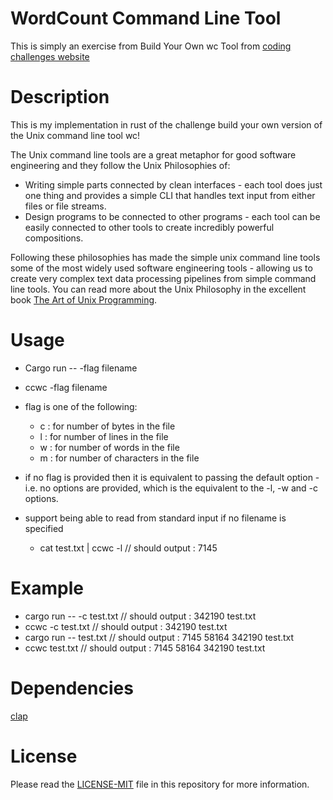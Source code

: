 # WordCount Command Line Tool

This is simply an exercise from Build Your Own wc Tool from
[coding challenges website](https://codingchallenges.fyi/challenges/challenge-wc/)

# Description

This is my implementation in rust of the challenge build your own version of the Unix command line tool wc!

The Unix command line tools are a great metaphor for good software engineering and they follow the Unix Philosophies of:

   - Writing simple parts connected by clean interfaces - each tool does just one thing and provides a simple CLI
   that handles text input from either files or file streams.
   - Design programs to be connected to other programs - each tool can be easily connected to other tools to create
   incredibly powerful compositions.

Following these philosophies has made the simple unix command line tools some of the most widely used software
engineering tools - allowing us to create very complex text data processing pipelines from simple command line tools.
You can read more about the Unix Philosophy in the excellent book
[The Art of Unix Programming](http://www.catb.org/~esr/writings/taoup/html/).

# Usage
 - Cargo run -- -flag filename
 - ccwc -flag filename
 - flag is one of the following:

    - c : for number of bytes in the file
    - l : for number of lines in the file
    - w : for number of words in the file
    - m : for number of characters in the file

 - if no flag is provided then it is equivalent to passing the default option - i.e. no options
   are provided, which is the equivalent to the -l, -w and -c options.

 - support being able to read from standard input if no filename is specified

    - cat test.txt | ccwc -l   //   should output : 7145

# Example
 - cargo run -- -c test.txt   // should output : 342190 test.txt
 - ccwc -c test.txt           // should output : 342190 test.txt
 - cargo run -- test.txt     //  should output : 7145   58164  342190 test.txt
 - ccwc test.txt            //   should output : 7145   58164  342190 test.txt

# Dependencies
 [clap](https://github.com/sharkdp/clap-rs)

# License
Please read the [LICENSE-MIT](https://github.com/ErgeibiMed/ccwordcount/blob/main/LICENSE.txt) file in this repository for more information.

